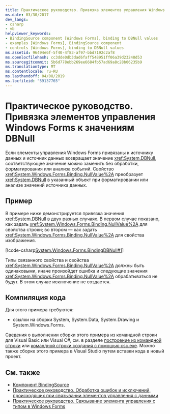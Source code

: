 ```yaml
---
title: Практическое руководство. Привязка элементов управления Windows Forms к значениям DBNull
ms.date: 03/30/2017
dev_langs:
- csharp
- vb
helpviewer_keywords:
- BindingSource component [Windows Forms], binding to DBNull values
- examples [Windows Forms], BindingSource component
- controls [Windows Forms], binding to DBNull values
ms.assetid: 96494e6f-5f40-4f83-af97-bbd7192c2af8
ms.openlocfilehash: cc3dde0db3dad6faff548951ff06a39d23248d53
ms.sourcegitcommit: 5b6d778ebb269ee6684fb57ad69a8c28b06235b9
ms.translationtype: MT
ms.contentlocale: ru-RU
ms.lasthandoff: 04/08/2019
ms.locfileid: "59137765"
---
```

# <a name="how-to-bind-windows-forms-controls-to-dbnull-database-values"></a>Практическое руководство. Привязка элементов управления Windows Forms к значениям DBNull
Если элементы управления Windows Forms привязаны к источнику данных и источник данных возвращает значение <xref:System.DBNull>, соответствующее значение можно заменить без обработки, форматирования или анализа событий. Свойство <xref:System.Windows.Forms.Binding.NullValue%2A> преобразует <xref:System.DBNull> в указанный объект при форматировании или анализе значений источника данных.  
  
## <a name="example"></a>Пример  
 В примере ниже демонстрируется привязка значения <xref:System.DBNull> в двух разных случаях. В первом случае показано, как задать <xref:System.Windows.Forms.Binding.NullValue%2A> для свойства строки; во втором — как задать <xref:System.Windows.Forms.Binding.NullValue%2A> для свойства изображения.  
  
 [!code-csharp[System.Windows.Forms.BindingDBNull#1](~/samples/snippets/csharp/VS_Snippets_Winforms/System.Windows.Forms.BindingDBNull/CS/form1.cs#1)]
   
  
 Типы связанного свойства и свойства <xref:System.Windows.Forms.Binding.NullValue%2A> должны быть одинаковыми, иначе произойдет ошибка и следующие значения <xref:System.Windows.Forms.Binding.NullValue%2A> обрабатываться не будут. В этом случае исключение не создается.  
  
## <a name="compiling-the-code"></a>Компиляция кода  
 Для этого примера требуются:  
  
-   ссылки на сборки System, System.Data, System.Drawing и System.Windows.Forms.  
  
 Сведения о выполнении сборки этого примера из командной строки для Visual Basic или Visual C#, см. в разделе [построение из командной строки](../../../visual-basic/reference/command-line-compiler/building-from-the-command-line.md) или [командной строки создания с помощью csc.exe](../../../csharp/language-reference/compiler-options/command-line-building-with-csc-exe.md). Можно также сборке этого примера в Visual Studio путем вставки кода в новый проект.  
  
## <a name="see-also"></a>См. также

- [Компонент BindingSource](bindingsource-component.md)
- [Практическое руководство. Обработка ошибок и исключений, происходящих при связывании элементов управления с данными](how-to-handle-errors-and-exceptions-that-occur-with-databinding.md)
- [Практическое руководство. Связывание элемента управления с типом в Windows Forms](how-to-bind-a-windows-forms-control-to-a-type.md)
